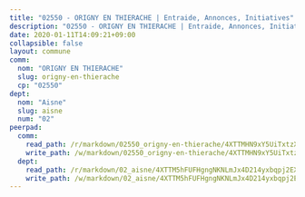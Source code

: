 ```yaml
---
title: "02550 - ORIGNY EN THIERACHE | Entraide, Annonces, Initiatives"
description: "02550 - ORIGNY EN THIERACHE | Entraide, Annonces, Initiatives"
date: 2020-01-11T14:09:21+09:00
collapsible: false
layout: commune
comm:
  nom: "ORIGNY EN THIERACHE"
  slug: origny-en-thierache
  cp: "02550"
dept:
  nom: "Aisne"
  slug: aisne
  num: "02"
peerpad:
  comm:
    read_path: /r/markdown/02550_origny-en-thierache/4XTTMHN9xY5UiTxtzXqfz5s9nibyHMvJ7u6YtJuQtJfExTtEX
    write_path: /w/markdown/02550_origny-en-thierache/4XTTMHN9xY5UiTxtzXqfz5s9nibyHMvJ7u6YtJuQtJfExTtEX-K3TgUYez9v1c2NA6rNQ2sivGSLSKDxMaVkGpAYXQMKAJTMGwx9BJYEHtQopBggCkBzhKVtiSKBA8Me1sWM8o9oc5yaurKPEnz7UnnBkggcfoMiN33SZxC8tTTCWuuUDpEN1hvSSf
  dept:
    read_path: /r/markdown/02_aisne/4XTTM5hFUFHgngNKNLmJx4D214yxbqpj2EXK5CBjZ5LZF3zAf
    write_path: /w/markdown/02_aisne/4XTTM5hFUFHgngNKNLmJx4D214yxbqpj2EXK5CBjZ5LZF3zAf-K3TgUfAP6D753WPagZBnpcFgyCUpnZXNhrQsKU6J8qon6wxmFCHD5kB3GMzCYyJmAGHN58p9qgKDhnEgSAuHEK3wjVXSJoUkHyn6Vb7T2aNZ2y6ez5BMkQCEQxoUkfyK9J3TXU3M
---
```


